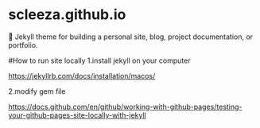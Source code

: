 # scleeza.github.io
:triangular_ruler: Jekyll theme for building a personal site, blog, project documentation, or portfolio.


#How to run site locally
1.install jekyll on your computer

https://jekyllrb.com/docs/installation/macos/

2.modify gem file 

https://docs.github.com/en/github/working-with-github-pages/testing-your-github-pages-site-locally-with-jekyll
